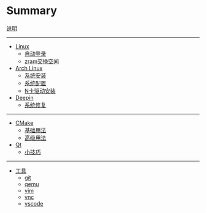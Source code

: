 # Summary

[说明](README.md)

---
- [Linux]()
  - [自动登录](linux/auto-login.md)
  - [zram交换空间](linux/zram.md)
- [Arch Linux](archlinux/README.md)
  - [系统安装](archlinux/install.md)
  - [系统配置](archlinux/config.md)
  - [N卡驱动安装](archlinux/install-nvidia.md)
- [Deepin]()
  - [系统修复](deepin/repair-system.md)
---
- [CMake](cmake/README.md)
  - [基础用法](cmake/basic.md)
  - [高级用法](cmake/advanced.md)
- [Qt]()
  - [小技巧](qt/tips.md)
---
- [工具]()
  - [git](tools/git.md)
  - [qemu](tools/qemu.md)
  - [vim](tools/vim.md)
  - [vnc](tools/vnc.md)
  - [vscode](tools/vscode.md)
